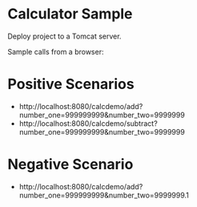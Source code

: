 Calculator Sample
=================

Deploy project to a Tomcat server.

Sample calls from a browser:
# Positive Scenarios
* http://localhost:8080/calcdemo/add?number_one=999999999&number_two=9999999
* http://localhost:8080/calcdemo/subtract?number_one=999999999&number_two=9999999

# Negative Scenario
* http://localhost:8080/calcdemo/add?number_one=999999999&number_two=9999999.1